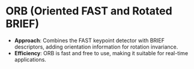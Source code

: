 # ORB (Oriented FAST and Rotated BRIEF)

- **Approach**: Combines the FAST keypoint detector with BRIEF descriptors, adding orientation information for rotation invariance.
- **Efficiency**: ORB is fast and free to use, making it suitable for real-time applications.
